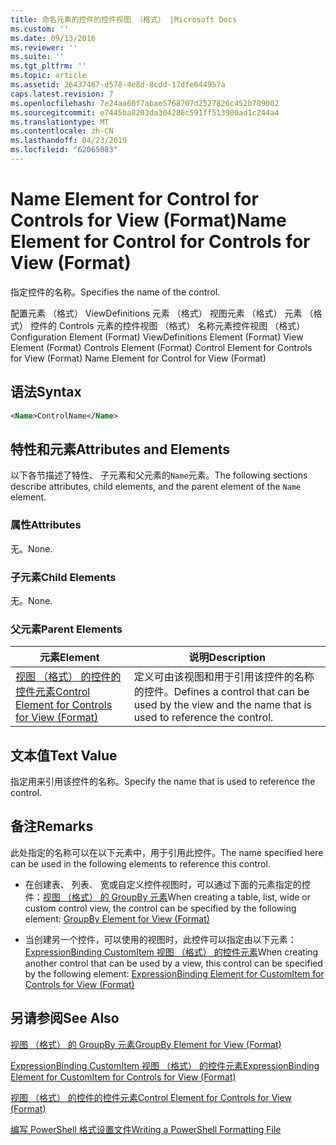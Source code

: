 ```yaml
---
title: 命名元素的控件的控件视图 （格式） |Microsoft Docs
ms.custom: ''
ms.date: 09/13/2016
ms.reviewer: ''
ms.suite: ''
ms.tgt_pltfrm: ''
ms.topic: article
ms.assetid: 26437467-d578-4e8d-8cdd-17dfe644957a
caps.latest.revision: 7
ms.openlocfilehash: 7e24aa60f7abae5768707d2527826c452b709002
ms.sourcegitcommit: e7445ba8203da304286c591ff513900ad1c244a4
ms.translationtype: MT
ms.contentlocale: zh-CN
ms.lasthandoff: 04/23/2019
ms.locfileid: "62065083"
---
```

# <a name="name-element-for-control-for-controls-for-view-format"></a><span data-ttu-id="a718a-102">Name Element for Control for Controls for View (Format)</span><span class="sxs-lookup"><span data-stu-id="a718a-102">Name Element for Control for Controls for View (Format)</span></span>

<span data-ttu-id="a718a-103">指定控件的名称。</span><span class="sxs-lookup"><span data-stu-id="a718a-103">Specifies the name of the control.</span></span>

<span data-ttu-id="a718a-104">配置元素 （格式） ViewDefinitions 元素 （格式） 视图元素 （格式） 元素 （格式） 控件的 Controls 元素的控件视图 （格式） 名称元素控件视图 （格式）</span><span class="sxs-lookup"><span data-stu-id="a718a-104">Configuration Element (Format) ViewDefinitions Element (Format) View Element (Format) Controls Element (Format) Control Element for Controls for View (Format) Name Element for Control for View (Format)</span></span>

## <a name="syntax"></a><span data-ttu-id="a718a-105">语法</span><span class="sxs-lookup"><span data-stu-id="a718a-105">Syntax</span></span>

```xml
<Name>ControlName</Name>
```

## <a name="attributes-and-elements"></a><span data-ttu-id="a718a-106">特性和元素</span><span class="sxs-lookup"><span data-stu-id="a718a-106">Attributes and Elements</span></span>

<span data-ttu-id="a718a-107">以下各节描述了特性、 子元素和父元素的`Name`元素。</span><span class="sxs-lookup"><span data-stu-id="a718a-107">The following sections describe attributes, child elements, and the parent element of the `Name` element.</span></span>

### <a name="attributes"></a><span data-ttu-id="a718a-108">属性</span><span class="sxs-lookup"><span data-stu-id="a718a-108">Attributes</span></span>

<span data-ttu-id="a718a-109">无。</span><span class="sxs-lookup"><span data-stu-id="a718a-109">None.</span></span>

### <a name="child-elements"></a><span data-ttu-id="a718a-110">子元素</span><span class="sxs-lookup"><span data-stu-id="a718a-110">Child Elements</span></span>

<span data-ttu-id="a718a-111">无。</span><span class="sxs-lookup"><span data-stu-id="a718a-111">None.</span></span>

### <a name="parent-elements"></a><span data-ttu-id="a718a-112">父元素</span><span class="sxs-lookup"><span data-stu-id="a718a-112">Parent Elements</span></span>

|<span data-ttu-id="a718a-113">元素</span><span class="sxs-lookup"><span data-stu-id="a718a-113">Element</span></span>|<span data-ttu-id="a718a-114">说明</span><span class="sxs-lookup"><span data-stu-id="a718a-114">Description</span></span>|
|-------------|-----------------|
|[<span data-ttu-id="a718a-115">视图 （格式） 的控件的控件元素</span><span class="sxs-lookup"><span data-stu-id="a718a-115">Control Element for Controls for View (Format)</span></span>](./control-element-for-controls-for-view-format.md)|<span data-ttu-id="a718a-116">定义可由该视图和用于引用该控件的名称的控件。</span><span class="sxs-lookup"><span data-stu-id="a718a-116">Defines a control that can be used by the view and the name that is used to reference the control.</span></span>|

## <a name="text-value"></a><span data-ttu-id="a718a-117">文本值</span><span class="sxs-lookup"><span data-stu-id="a718a-117">Text Value</span></span>

<span data-ttu-id="a718a-118">指定用来引用该控件的名称。</span><span class="sxs-lookup"><span data-stu-id="a718a-118">Specify the name that is used to reference the control.</span></span>

## <a name="remarks"></a><span data-ttu-id="a718a-119">备注</span><span class="sxs-lookup"><span data-stu-id="a718a-119">Remarks</span></span>

<span data-ttu-id="a718a-120">此处指定的名称可以在以下元素中，用于引用此控件。</span><span class="sxs-lookup"><span data-stu-id="a718a-120">The name specified here can be used in the following elements to reference this control.</span></span>

- <span data-ttu-id="a718a-121">在创建表、 列表、 宽或自定义控件视图时，可以通过下面的元素指定的控件：[视图 （格式） 的 GroupBy 元素](./groupby-element-for-view-format.md)</span><span class="sxs-lookup"><span data-stu-id="a718a-121">When creating a table, list, wide or custom control view, the control can be specified by the following element: [GroupBy Element for View (Format)](./groupby-element-for-view-format.md)</span></span>

- <span data-ttu-id="a718a-122">当创建另一个控件，可以使用的视图时，此控件可以指定由以下元素：[ExpressionBinding CustomItem 视图 （格式） 的控件元素](./expressionbinding-element-for-customitem-for-controls-for-view-format.md)</span><span class="sxs-lookup"><span data-stu-id="a718a-122">When creating another control that can be used by a view, this control can be specified by the following element: [ExpressionBinding Element for CustomItem for Controls for View (Format)](./expressionbinding-element-for-customitem-for-controls-for-view-format.md)</span></span>

## <a name="see-also"></a><span data-ttu-id="a718a-123">另请参阅</span><span class="sxs-lookup"><span data-stu-id="a718a-123">See Also</span></span>

[<span data-ttu-id="a718a-124">视图 （格式） 的 GroupBy 元素</span><span class="sxs-lookup"><span data-stu-id="a718a-124">GroupBy Element for View (Format)</span></span>](./groupby-element-for-view-format.md)

[<span data-ttu-id="a718a-125">ExpressionBinding CustomItem 视图 （格式） 的控件元素</span><span class="sxs-lookup"><span data-stu-id="a718a-125">ExpressionBinding Element for CustomItem for Controls for View (Format)</span></span>](./expressionbinding-element-for-customitem-for-controls-for-view-format.md)

[<span data-ttu-id="a718a-126">视图 （格式） 的控件的控件元素</span><span class="sxs-lookup"><span data-stu-id="a718a-126">Control Element for Controls for View (Format)</span></span>](./control-element-for-controls-for-view-format.md)

[<span data-ttu-id="a718a-127">编写 PowerShell 格式设置文件</span><span class="sxs-lookup"><span data-stu-id="a718a-127">Writing a PowerShell Formatting File</span></span>](./writing-a-powershell-formatting-file.md)
